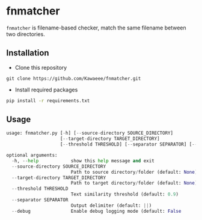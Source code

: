 # fnmatcher

``fnmatcher`` is filename-based checker, match the same filename between two directories.

## Installation

- Clone this repository

```git
git clone https://github.com/Kawaeee/fnmatcher.git
```

- Install required packages

```bash
pip install -r requirements.txt
```

## Usage

```python  
usage: fnmatcher.py [-h] [--source-directory SOURCE_DIRECTORY]
                    [--target-directory TARGET_DIRECTORY]
                    [--threshold THRESHOLD] [--separator SEPARATOR] [--debug]

optional arguments:
  -h, --help            show this help message and exit
  --source-directory SOURCE_DIRECTORY
                        Path to source directory/folder (default: None)
  --target-directory TARGET_DIRECTORY
                        Path to target directory/folder (default: None)
  --threshold THRESHOLD
                        Text similarity threshold (default: 0.9)
  --separator SEPARATOR
                        Output delimiter (default: ||)
  --debug               Enable debug logging mode (default: False
```
